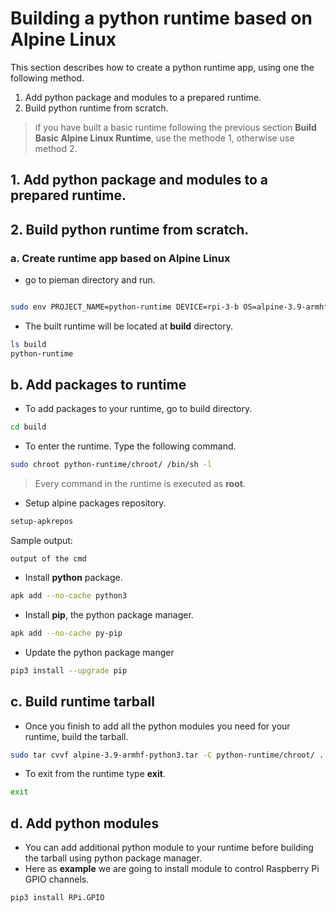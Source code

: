 # Building a python runtime based on Alpine Linux

This section describes how to create a python runtime app, using one the following method.

1. Add python package and modules to a prepared runtime. 
2. Build python runtime from scratch.

> if you have built a basic runtime following the previous section **Build Basic Alpine Linux Runtime**, use the methode 1, otherwise use  method 2.

## 1.  Add python package and modules to a prepared runtime.


## 2. Build python runtime from scratch.

### a. Create runtime app based on Alpine Linux

   - go to pieman directory and run.

```bash

sudo env PROJECT_NAME=python-runtime DEVICE=rpi-3-b OS=alpine-3.9-armhf CREATE_ONLY_CHROOT=true ./pieman.sh

```
   - The built runtime will be located at **build** directory.

```bash
ls build
python-runtime

```


## b. Add packages to runtime

 - To add packages to your runtime, go to build directory.

```bash
cd build
```

 - To enter the runtime. Type the following command.

```bash
sudo chroot python-runtime/chroot/ /bin/sh -l
```

> Every command in the runtime is executed as **root**.


   - Setup alpine packages repository.

```bash
setup-apkrepos
```
Sample output:

```
output of the cmd
```



   - Install **python** package.

```bash
apk add --no-cache python3
```
   - Install **pip**, the python package manager.

```bash   
apk add --no-cache py-pip
```
   - Update the python package manger 
 
 ```bash
pip3 install --upgrade pip
 ```
  
  
## c. Build runtime tarball

   - Once you finish to add all the python modules you need for your runtime, build the tarball.

```bash
sudo tar cvvf alpine-3.9-armhf-python3.tar -C python-runtime/chroot/ .
```

  - To exit from the runtime type **exit**.

```bash 
exit 
```

## d. Add python modules

   - You can add additional python module to your runtime before building the tarball using python package manager.
   - Here as **example** we are going to install module to control Raspberry Pi GPIO channels. 


```bash 
pip3 install RPi.GPIO
```


